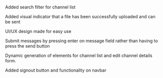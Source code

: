 Added search filter for channel list

Added visual indicator that a file has been successfully uploaded and can be sent

UI/UX design made for easy use

Submit messages by pressing enter on message field rather than having to press the send button

Dynamic generation of elements for channel list and edit channel details form.

Added signout button and functionality on navbar

